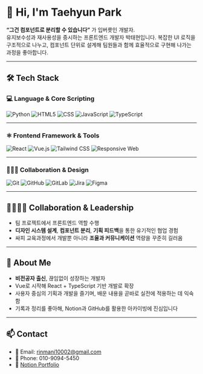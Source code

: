 # 👋 Hi, I'm Taehyun Park

**“그건 컴포넌트로 분리할 수 있습니다”** 가 입버릇인 개발자.  
유지보수성과 재사용성을 중시하는 프론트엔드 개발자 박태현입니다. 
복잡한 UI 로직을 구조적으로 나누고, 컴포넌트 단위로 설계해 팀원들과 함께 효율적으로 구현해 나가는 과정을 좋아합니다.

---

## 🛠 Tech Stack

### 💻 Language & Core Scripting
![Python](https://img.shields.io/badge/Python-3776AB?style=for-the-badge&logo=python&logoColor=white)
![HTML5](https://img.shields.io/badge/HTML5-E34F26?style=for-the-badge&logo=html5&logoColor=white)
![CSS](https://img.shields.io/badge/CSS-1572B6?style=for-the-badge&logo=css&logoColor=white)
![JavaScript](https://img.shields.io/badge/JavaScript-F7DF1E?style=for-the-badge&logo=javascript&logoColor=black)
![TypeScript](https://img.shields.io/badge/TypeScript-3178C6?style=for-the-badge&logo=typescript&logoColor=white)

---

### ⚛️ Frontend Framework & Tools
![React](https://img.shields.io/badge/React-61DAFB?style=for-the-badge&logo=react&logoColor=black)
![Vue.js](https://img.shields.io/badge/Vue.js-4FC08D?style=for-the-badge&logo=vue.js&logoColor=white)
![Tailwind CSS](https://img.shields.io/badge/TailwindCSS-06B6D4?style=for-the-badge&logo=tailwindcss&logoColor=white)
![Responsive Web](https://img.shields.io/badge/Responsive%20Web-000000?style=for-the-badge&logo=web&logoColor=white)

---

### 🧑‍🤝‍🧑 Collaboration & Design
![Git](https://img.shields.io/badge/Git-F05032?style=for-the-badge&logo=git&logoColor=white)
![GitHub](https://img.shields.io/badge/GitHub-181717?style=for-the-badge&logo=github&logoColor=white)
![GitLab](https://img.shields.io/badge/GitLab-FC6D26?style=for-the-badge&logo=gitlab&logoColor=white)
![Jira](https://img.shields.io/badge/Jira-0052CC?style=for-the-badge&logo=jira&logoColor=white)
![Figma](https://img.shields.io/badge/Figma-F24E1E?style=for-the-badge&logo=figma&logoColor=white)

---

## 👨‍👩‍👧‍👦 Collaboration & Leadership

- 팀 프로젝트에서 프론트엔드 역할 수행  
- **디자인 시스템 설계**, **컴포넌트 분리**, **기획 피드백**을 통한 유기적인 협업 경험  
- 싸피 교육과정에서 개발뿐 아니라 **조율과 커뮤니케이션** 역량을 꾸준히 길러옴

---

## 🌱 About Me

- **비전공자 출신**, 끊임없이 성장하는 개발자  
- Vue로 시작해 React + TypeScript 기반 개발로 확장  
- 사용자 중심의 기획과 개발을 즐기며, 배운 내용을 곧바로 실전에 적용하는 데 익숙함  
- 기록과 정리를 좋아해, Notion과 GitHub를 활용한 아카이빙에 진심입니다  

---

## 📫 Contact

- 📮 Email: rinmani10002@gmail.com  
- 📱 Phone: 010-9094-5450
- 📘 [Notion Portfolio](https://www.notion.so/Portfolio-2008b76a138c80019346c5ab535c50df)  
